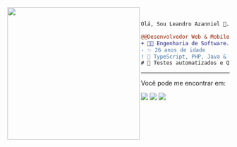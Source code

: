 <img align="left" height="300" src="https://github.com/user-attachments/assets/06c83c55-7822-40e5-a5ad-9f12b8a0c2fa"/>

<br/>

```diff
Olá, Sou Leandro Azanniel 👻.

@@Desenvolvedor Web & Mobile.@@
+ 🧑‍🎓 Engenharia de Software.
- ✨ 26 anos de idade
! 💎 TypeScript, PHP, Java & Python
# 📖 Testes automatizados e Qualidade de software
```

---
Você pode me encontrar em:

<a href="mailto:leo.azannielttt@gmail.com" alt="Gmail">
  <img src="https://img.shields.io/badge/Gmail-D14836?style=for-the-badge&logo=gmail&logoColor=white" /></a>

  <a href="https://www.linkedin.com/in/leandroazanniel/" alt="Linkedin">
  <img src="https://img.shields.io/badge/LinkedIn-0077B5?style=for-the-badge&logo=linkedin&logoColor=white" /></a>

  <a href="https://api.whatsapp.com/send?phone=5592985406269&text=Ol%C3%A1%2C%20te%20encontrei%20no%20github.%20Vamos%20bater%20um%20papo%3F" alt="WhatsApp">
  <img src="https://img.shields.io/badge/WhatsApp-25D366?style=for-the-badge&logo=whatsapp&logoColor=white"/></a>
